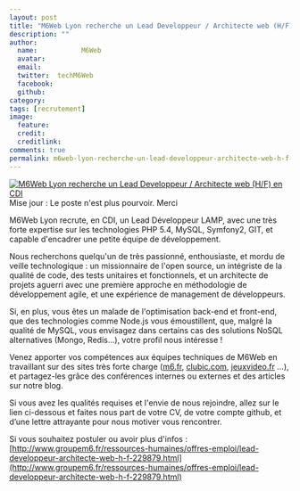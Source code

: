 ```yaml
---
layout: post
title: "M6Web Lyon recherche un Lead Developpeur / Architecte web (H/F) en CDI"
description: ""
author:
  name:           M6Web
  avatar:         
  email:          
  twitter:  techM6Web      
  facebook:       
  github:    
category: 
tags: [recrutement]
image:
  feature: 
  credit: 
  creditlink: 
comments: true  
permalink: m6web-lyon-recherche-un-lead-developpeur-architecte-web-h-f-en-cdi
---
```


[![M6Web Lyon recherche un Lead Developpeur / Architecte web (H/F) en CDI](//img.over-blog-kiwi.com/600x600/0/00/30/83/201302/ob_e427fc_05646956-photo-galaxie-m6-web-jpg.png)](http://img.over-blog-kiwi.com/0/00/30/83/201302/ob_e427fc_05646956-photo-galaxie-m6-web-jpg.png)Mise jour : Le poste n'est plus pourvoir. Merci

M6Web Lyon recrute, en CDI, un Lead Développeur LAMP, avec une très forte expertise sur les technologies PHP 5.4, MySQL, Symfony2, GIT, et capable d'encadrer une petite équipe de développement.

Nous recherchons quelqu'un de très passionné, enthousiaste, et mordu de veille technologique : un missionnaire de l'open source, un intégriste de la qualité de code, des tests unitaires et fonctionnels, et un architecte de projets aguerri avec une première approche en méthodologie de développement agile, et une expérience de management de développeurs.

Si, en plus, vous êtes un malade de l'optimisation back-end et front-end, que des technologies comme Node.js vous émoustillent, que, malgré la qualité de MySQL, vous envisagez dans certains cas des solutions NoSQL alternatives (Mongo, Redis…), votre profil nous intéresse !

Venez apporter vos compétences aux équipes techniques de M6Web en travaillant sur des sites très forte charge ([m6.fr](http://www.m6.fr), [clubic.com](http://www.clubic.com), [jeuxvideo.fr](http://www.jeuxvideo.fr) …), et partagez-les grâce des conférences internes ou externes et des articles sur notre blog.

Si vous avez les qualités requises et l'envie de nous rejoindre, allez sur le lien ci-dessous et faites nous part de votre CV, de votre compte github, et d’une lettre attrayante pour nous motiver vous rencontrer.

Si vous souhaitez postuler ou avoir plus d'infos : [http://www.groupem6.fr/ressources-humaines/offres-emploi/lead-developpeur-architecte-web-h-f-229879.html](http://www.groupem6.fr/ressources-humaines/offres-emploi/lead-developpeur-architecte-web-h-f-229879.html)




